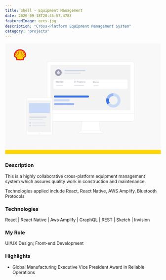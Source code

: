 ```yaml
---
title: Shell - Equipment Management 
date: 2020-09-18T20:45:57.478Z
featuredImage: eecs.jpg
description: "Cross-Platform Equipment Management System"
category: "projects"
---
```

![EECS](eecs.jpg)

### Description
This is a highly collaborative cross-platform equipment management system 
which assures quality work in construction and maintenance. 

Technologies applied include React, React Native, AWS Amplify, Bluetooth Protocols

### Technologies
React | React Native | Aws Amplify | GraphQL | REST | Sketch | Invision

### My Role
UI/UX Design; Front-end Development 


### Highlights

- Global Manufacturing Executive Vice President Award in Reliable Operations 
